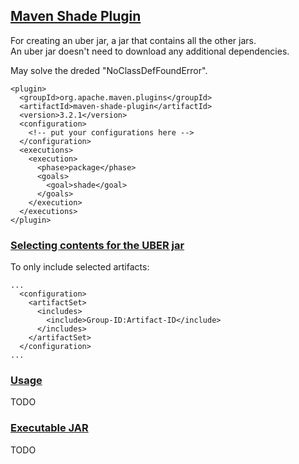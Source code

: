 ## [Maven Shade Plugin](http://maven.apache.org/plugins/maven-shade-plugin/)

For creating an uber jar, a jar that contains all the other jars.  
An uber jar doesn't need to download any additional dependencies.  

May solve the dreded "NoClassDefFoundError".  

```
<plugin>
  <groupId>org.apache.maven.plugins</groupId>
  <artifactId>maven-shade-plugin</artifactId>
  <version>3.2.1</version>
  <configuration>
    <!-- put your configurations here -->
  </configuration>
  <executions>
    <execution>
      <phase>package</phase>
      <goals>
        <goal>shade</goal>
      </goals>
    </execution>
  </executions>
</plugin>
```

### [Selecting contents for the UBER jar](https://maven.apache.org/plugins/maven-shade-plugin/examples/includes-excludes.html)

To only include selected artifacts:
```
...
  <configuration>
    <artifactSet>
      <includes>
        <include>Group-ID:Artifact-ID</include>
      </includes>
    </artifactSet>
  </configuration>
...
```

### [Usage](http://maven.apache.org/plugins/maven-shade-plugin/usage.html)

TODO

### [Executable JAR](http://maven.apache.org/plugins/maven-shade-plugin/examples/executable-jar.html)

TODO